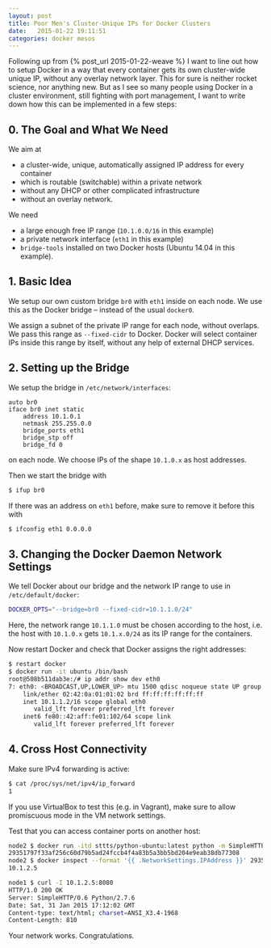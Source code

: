 ```yaml
---
layout: post
title: Poor Men's Cluster-Unique IPs for Docker Clusters
date:   2015-01-22 19:11:51
categories: docker mesos
---
```


Following up from {% post_url 2015-01-22-weave %} I want to line out how to setup Docker in a way that every container gets its own cluster-wide unique IP, without any overlay network layer. This for sure is neither rocket science, nor anything new. But as I see so many people using Docker in a cluster environment, still fighting with port management, I want to write down how this can be implemented in a few steps:

##  0. The Goal and What We Need

We aim at

- a cluster-wide, unique, automatically assigned IP address for every container
- which is routable (switchable) within a private network
- without any DHCP or other complicated infrastructure
- without an overlay network.

We need

- a large enough free IP range (`10.1.0.0/16` in this example)
- a private network interface (`eth1` in this example)
- `bridge-tools` installed on two Docker hosts (Ubuntu 14.04 in this example).

## 1. Basic Idea

We setup our own custom bridge `br0` with `eth1` inside on each node. We use this as the Docker bridge – instead of the usual `docker0`.

We assign a subnet of the private IP range for each node, without overlaps. We pass this range as `--fixed-cidr` to Docker. Docker will select container IPs inside this range by itself, without any help of external DHCP services.

## 2. Setting up the Bridge

We setup the bridge in `/etc/network/interfaces`:

```
auto br0
iface br0 inet static
    address 10.1.0.1
    netmask 255.255.0.0
    bridge_ports eth1
    bridge_stp off
    bridge_fd 0
```

on each node. We choose IPs of the shape `10.1.0.x` as host addresses. 

Then we start the bridge with

```bash
$ ifup br0
```

If there was an address on `eth1` before, make sure to remove it before this with

```bash
$ ifconfig eth1 0.0.0.0
```

## 3. Changing the Docker Daemon Network Settings

We tell Docker about our bridge and the network IP range to use in `/etc/default/docker`:

```bash
DOCKER_OPTS="--bridge=br0 --fixed-cidr=10.1.1.0/24"
```

Here, the network range `10.1.1.0` must be chosen according to the host, i.e. the host with `10.1.0.x` gets `10.1.x.0/24` as its IP range for the containers.

Now restart Docker and check that Docker assigns the right addresses:

```bash
$ restart docker
$ docker run -it ubuntu /bin/bash
root@508b511dab3e:/# ip addr show dev eth0
7: eth0: <BROADCAST,UP,LOWER_UP> mtu 1500 qdisc noqueue state UP group default 
    link/ether 02:42:0a:01:01:02 brd ff:ff:ff:ff:ff:ff
    inet 10.1.1.2/16 scope global eth0
       valid_lft forever preferred_lft forever
    inet6 fe80::42:aff:fe01:102/64 scope link 
       valid_lft forever preferred_lft forever
```

## 4. Cross Host Connectivity

Make sure IPv4 forwarding is active:

```bash
$ cat /proc/sys/net/ipv4/ip_forward
1
```

If you use VirtualBox to test this (e.g. in Vagrant), make sure to allow promiscuous mode in the VM network settings.

Test that you can access container ports on another host:

```bash
node2 $ docker run -itd sttts/python-ubuntu:latest python -m SimpleHTTPServer 80
29351797f33af256c60d79b5ad24fccb4f4a83b5a3bb5bd204e9eab38db77308
node2 $ docker inspect --format '{{ .NetworkSettings.IPAddress }}' 2935
10.1.2.5

node1 $ curl -I 10.1.2.5:8080
HTTP/1.0 200 OK
Server: SimpleHTTP/0.6 Python/2.7.6
Date: Sat, 31 Jan 2015 17:12:02 GMT
Content-type: text/html; charset=ANSI_X3.4-1968
Content-Length: 810
```

Your network works. Congratulations.
